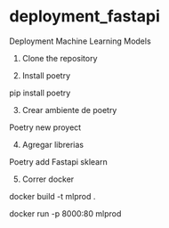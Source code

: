 # deployment_fastapi

Deployment Machine Learning Models


1. Clone the repository

2. Install poetry

pip install poetry

3. Crear ambiente de poetry

Poetry new proyect

4. Agregar librerias

Poetry add Fastapi sklearn


5. Correr docker 

docker build -t mlprod .



docker run -p 8000:80 mlprod

